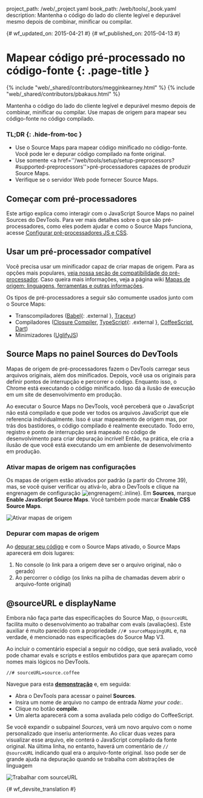 project_path: /web/_project.yaml
book_path: /web/tools/_book.yaml
description: Mantenha o código do lado do cliente legível e depurável mesmo depois de combinar, minificar ou compilar.

{# wf_updated_on: 2015-04-21 #}
{# wf_published_on: 2015-04-13 #}

# Mapear código pré-processado no código-fonte {: .page-title }

{% include "web/_shared/contributors/megginkearney.html" %}
{% include "web/_shared/contributors/pbakaus.html" %}

Mantenha o código do lado do cliente legível e depurável mesmo depois de combinar, minificar ou compilar. Use mapas de origem para mapear seu código-fonte no código compilado.


### TL;DR {: .hide-from-toc }
- Use o Source Maps para mapear código minificado no código-fonte. Você pode ler e depurar código compilado na fonte original.
- Use somente <a href=''/web/tools/setup/setup-preprocessors?#supported-preprocessors''>pré-processadores capazes de produzir Source Maps</a>.
- Verifique se o servidor Web pode fornecer Source Maps.


## Começar com pré-processadores

Este artigo explica como interagir com o JavaScript Source Maps no painel Sources do DevTools. Para ver mais detalhes sobre o que são pré-processadores, como eles podem ajudar e como o Source Maps funciona, acesse [Configurar pré-processadores JS e CSS](/web/tools/setup/setup-preprocessors?#debugging-and-editing-preprocessed-content).

## Usar um pré-processador compatível

Você precisa usar um minificador capaz de criar mapas de origem. Para as opções mais populares, [veja nossa seção de compatibilidade do pré-processador](/web/tools/setup/setup-preprocessors?#supported-preprocessors). Caso queira mais informações, veja a página wiki [Mapas de origem: linguagens, ferramentas e outras informações](https://github.com/ryanseddon/source-map/wiki/Source-maps:-languages,-tools-and-other-info).

Os tipos de pré-processadores a seguir são comumente usados junto com o Source Maps:

* Transcompiladores ([Babel](https://babeljs.io/){: .external }, [Traceur](https://github.com/google/traceur-compiler/wiki/Getting-Started))
* Compiladores ([Closure Compiler](https://github.com/google/closure-compiler), [TypeScript](http://www.typescriptlang.org/){: .external }, [CoffeeScript](http://coffeescript.org), [Dart](https://www.dartlang.org))
* Minimizadores ([UglifyJS](https://github.com/mishoo/UglifyJS))

## Source Maps no painel Sources do DevTools

Mapas de origem de pré-processadores fazem o DevTools carregar seus arquivos originais, além dos minificados. Depois, você usa os originais para definir pontos de interrupção e percorrer o código. Enquanto isso, o Chrome está executando o código minificado. Isso dá a ilusão de execução em um site de desenvolvimento em produção.

Ao executar o Source Maps no DevTools, você perceberá que o JavaScript não está compilado e que pode ver todos os arquivos JavaScript que ele referencia individualmente. Isso é usar mapeamento de origem mas, por trás dos bastidores, o código compilado é realmente executado. Todo erro, registro e ponto de interrupção será mapeado no código de desenvolvimento para criar depuração incrível! Então, na prática, ele cria a ilusão de que você está executando um em ambiente de desenvolvimento em produção.

### Ativar mapas de origem nas configurações

Os mapas de origem estão ativados por padrão (a partir do Chrome 39), mas, se você quiser verificar ou ativá-lo, abra o DevTools e clique na engrenagem de configuração ![engrenagem](imgs/gear.png){:.inline}. Em **Sources**, marque **Enable JavaScript Source Maps**. Você também pode marcar **Enable CSS Source Maps**.

![Ativar mapas de origem](imgs/source-maps.jpg)

### Depurar com mapas de origem

Ao [depurar seu código](/web/tools/chrome-devtools/debug/breakpoints/step-code) e com o Source Maps ativado, o Source Maps aparecerá em dois lugares:

1. No console (o link para a origem deve ser o arquivo original, não o gerado)
2. Ao percorrer o código (os links na pilha de chamadas devem abrir o arquivo-fonte original)

## @sourceURL e displayName

Embora não faça parte das especificações do Source Map, o `@sourceURL` facilita muito o desenvolvimento ao trabalhar com evals (avaliações). Este auxiliar é muito parecido com a propriedade `//# sourceMappingURL` e, na verdade, é mencionado nas especificações do Source Map V3.

Ao incluir o comentário especial a seguir no código, que será avaliado, você pode chamar evals e scripts e estilos embutidos para que apareçam como nomes mais lógicos no DevTools.

`//# sourceURL=source.coffee`

Navegue para esta
**[demonstração](http://www.thecssninja.com/demo/source_mapping/compile.html)** e, em seguida:

* Abra o DevTools para acessar o painel **Sources**.
* Insira um nome de arquivo no campo de entrada _Name your code:_.
* Clique no botão **compile**.
* Um alerta aparecerá com a soma avaliada pelo código do CoffeeScript.

Se você expandir o subpainel _Sources_, verá um novo arquivo com o nome personalizado que inseriu anteriormente. Ao clicar duas vezes para visualizar esse arquivo, ele conterá o JavaScript compilado da fonte original. Na última linha, no entanto, haverá um comentário de `// @sourceURL` indicando qual era o arquivo-fonte original. Isso pode ser de grande ajuda na depuração quando se trabalha com abstrações de linguagem

![Trabalhar com sourceURL](imgs/coffeescript.jpg)




{# wf_devsite_translation #}

